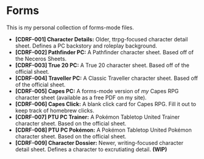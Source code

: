 # Forms

This is my personal collection of forms-mode files.

* **[CDRF-001] Character Details:** Older, ttrpg-focused character
  detail sheet. Defines a PC backstory and roleplay background.
* **[CDRF-002] Pathfinder PC:** A Pathfinder character sheet. Based
  off of the Neceros Sheets.
* **[CDRF-003] True 20 PC:** A True 20 character sheet. Based off of
  the official sheet.
* **[CDRF-004] Traveller PC:** A Classic Traveller character
  sheet. Based off of the official sheet.
* **[CDRF-005] Capes PC:** A forms-mode version of _my_ Capes RPG
  character sheet (available as a free PDF on my site).
* **[CDRF-006] Capes Click:** A blank click card for Capes RPG. Fill
  it out to keep track of homebrew clicks.
* **[CDRF-007] PTU PC Trainer:** A Pokémon Tabletop United Trainer
  character sheet. Based on the official sheet.
* **[CDRF-008] PTU PC Pokémon:** A Pokémon Tabletop United Pokémon
  character sheet. Based on the official sheet.
* **[CDRF-009] Character Dossier:** Newer, writing-focused character
  detail sheet. Defines a character to excrutiating detail. **(WIP)**
